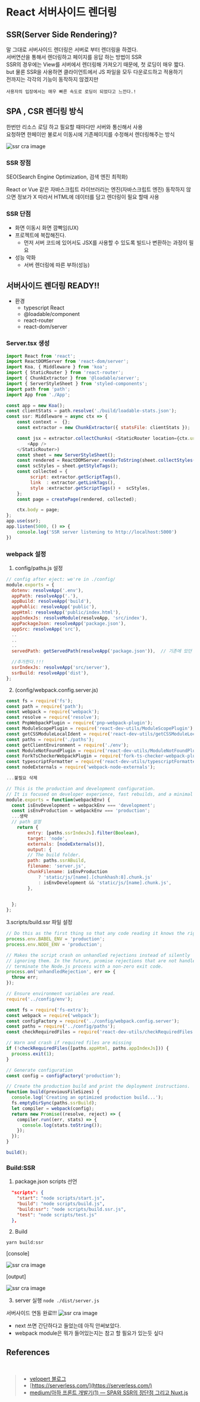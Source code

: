 # React 서버사이드 렌더링



##  SSR(Server Side Rendering)?

말 그대로 서버사이드 렌더링은 서버로 부터 렌더링을 하겠다.<br>
서버연산을 통해서 렌더링하고 페이지를 응답 하는 방법이 SSR <br>
SSR의 경우에는 View를 서버에서 렌더링해 가져오기 때문에, 첫 로딩이 매우 짧다. <br>
but 물론 SSR을 사용하면 클라이언트에서 JS 파일을 모두 다운로드하고 적용하기 <br>
전까지는 각각의 기능이 동작하지 않겠지만<br>

`사용자의 입장에서는 매우 빠른 속도로 로딩이 되었다고 느낀다.!`


## SPA , CSR 렌더링 방식

한번만 리소스 로딩 하고 필요할 때마다만 서버와 통신해서 사용<br>
요청하면 한페이만 불로서 이동시에 기존페이지를 수정해서 렌더링해주는 방식

![ssr cra image](../img/react-ssr/client-side-vs-server-side.png "ssr cra image")
### SSR 장점
SEO(Search Engine Optimization, 검색 엔진 최적화)

React or Vue 같은 자바스크립트 라이브러리는 엔진(자바스크립트 엔진) 동작하지 않으면 정보가 X
따라서 HTML에 데이터를 담고 렌더링이 필요 할때 사용 


### SSR 단점
- 화면 이동시 화면 깜빡임(UX)
- 프로젝트에 복잡해진다.
    - 먼저 서버 코드에 있어서도 JSX를 사용할 수 있도록 빌드나 변환하는 과정이 필요
- 성능 악화 
    - 서버 렌더링에 따른 부하(성능)

## 서버사이드 렌더링 READY!!

- 환경
    - typescript React
    - @loadable/component
    - react-router
    - react-dom/server

### Server.tsx 생성
```js
import React from 'react';
import ReactDOMServer from 'react-dom/server';
import Koa, { Middleware } from 'koa';
import { StaticRouter } from 'react-router';
import { ChunkExtractor } from '@loadable/server';
import { ServerStyleSheet } from 'styled-components';
import path from 'path';
import App from './App';

const app = new Koa();
const clientStats = path.resolve('./build/loadable-stats.json');
const ssr: Middleware = async ctx => {
    const context =  {};
    const extractor = new ChunkExtractor({ statsFile: clientStats });

    const jsx = extractor.collectChunks( <StaticRouter location={ctx.url} context={context}>
        <App />
    </StaticRouter>)
    const sheet = new ServerStyleSheet();
    const rendered = ReactDOMServer.renderToString(sheet.collectStyles(jsx));
    const scStyles = sheet.getStyleTags();
    const collected = {
         script: extractor.getScriptTags(),
         link  : extractor.getLinkTags(),
         style :extractor.getScriptTags() +  scStyles,
    };
    const page = createPage(rendered, collected);

    ctx.body = page;
};
app.use(ssr);
app.listen(5000, () => {
    console.log('SSR server listening to http://localhost:5000')
})
```

### webpack 설정 
1. config/paths.js 설정
```js
// config after eject: we're in ./config/
module.exports = {
  dotenv: resolveApp('.env'),
  appPath: resolveApp('.'),
  appBuild: resolveApp('build'),
  appPublic: resolveApp('public'),
  appHtml: resolveApp('public/index.html'),
  appIndexJs: resolveModule(resolveApp, 'src/index'),
  appPackageJson: resolveApp('package.json'),
  appSrc: resolveApp('src'),
  ..
  ..
  ..
  servedPath: getServedPath(resolveApp('package.json')),  // 기존에 있던 내용들...

  //추가한다.!!!
  ssrIndexJs: resolveApp('src/server'),
  ssrBuild: resolveApp('dist'),
};
```

2. (config/webpack.config.server.js)
```js
const fs = require('fs');
const path = require('path');
const webpack = require('webpack');
const resolve = require('resolve');
const PnpWebpackPlugin = require('pnp-webpack-plugin');
const ModuleScopePlugin = require('react-dev-utils/ModuleScopePlugin');
const getCSSModuleLocalIdent = require('react-dev-utils/getCSSModuleLocalIdent');
const paths = require('./paths');
const getClientEnvironment = require('./env');
const ModuleNotFoundPlugin = require('react-dev-utils/ModuleNotFoundPlugin');
const ForkTsCheckerWebpackPlugin = require('fork-ts-checker-webpack-plugin');
const typescriptFormatter = require('react-dev-utils/typescriptFormatter');
const nodeExternals = require('webpack-node-externals');

...불필요 삭제

// This is the production and development configuration.
// It is focused on developer experience, fast rebuilds, and a minimal bundle.
module.exports = function(webpackEnv) {
  const isEnvDevelopment = webpackEnv === 'development';
  const isEnvProduction = webpackEnv === 'production';
  ...생략
  // path 설정
    return {
        entry: [paths.ssrIndexJs].filter(Boolean),
        target: 'node',
        externals: [nodeExternals()],
        output: {
        // The build folder.
        path: paths.ssrABuild,
        filename: 'server.js',
        chunkFilename: isEnvProduction
            ? 'static/js/[name].[chunkhash:8].chunk.js'
            : isEnvDevelopment && 'static/js/[name].chunk.js',
        },
  

  };
};

```

3.scripts/build.ssr 파일 설정
```js
// Do this as the first thing so that any code reading it knows the right env.
process.env.BABEL_ENV = 'production';
process.env.NODE_ENV = 'production';

// Makes the script crash on unhandled rejections instead of silently
// ignoring them. In the future, promise rejections that are not handled will
// terminate the Node.js process with a non-zero exit code.
process.on('unhandledRejection', err => {
  throw err;
});

// Ensure environment variables are read.
require('../config/env');

const fs = require('fs-extra');
const webpack = require('webpack');
const configFactory = require('../config/webpack.config.server');
const paths = require('../config/paths');
const checkRequiredFiles = require('react-dev-utils/checkRequiredFiles');

// Warn and crash if required files are missing
if (!checkRequiredFiles([paths.appHtml, paths.appIndexJs])) {
  process.exit(1);
}

// Generate configuration
const config = configFactory('production');

// Create the production build and print the deployment instructions.
function build(previousFileSizes) {
  console.log('Creating an optimized production build...');
  fs.emptyDirSync(paths.ssrBuild);
  let compiler = webpack(config);
  return new Promise((resolve, reject) => {
    compiler.run((err, stats) => {
      console.log(stats.toString());
    });
  });
}

build();
```

### Build:SSR 
1. package.json scripts 선언
```json
  "scripts": {
    "start": "node scripts/start.js",
    "build": "node scripts/build.js",
    "build:ssr": "node scripts/build.ssr.js",
    "test": "node scripts/test.js"
  },
```
2. Build

`yarn build:ssr`

[console]

![ssr cra image](../img/react-ssr/ssr-build.png "ssr cra image")

[output]

![ssr cra image](../img/react-ssr/dist.png "ssr cra image")

3. server 실행
`node ./dist/server.js`

서버사이드 연동 완료!!!
![ssr cra image](../img/react-ssr/rendering.png "ssr cra image")


- next 쓰면 간단하다고 들었는데 아직 안써보았다.
- webpack module은 뭐가 들어있는지는 참고 할 필요가 있는듯 싶다 

## References
<br>

> - [velopert 블로그](https://velopert.com/3425)
> - [https://serverless.com/](https://serverless.com/)
> - [medium/아하 프론트 개발기(1) — SPA와 SSR의 장단점 그리고 Nuxt.js](https://medium.com/aha-official/%EC%95%84%ED%95%98-%ED%94%84%EB%A1%A0%ED%8A%B8-%EA%B0%9C%EB%B0%9C%EA%B8%B0-1-spa%EC%99%80-ssr%EC%9D%98-%EC%9E%A5%EB%8B%A8%EC%A0%90-%EA%B7%B8%EB%A6%AC%EA%B3%A0-nuxt-js-cafdc3ac2053)